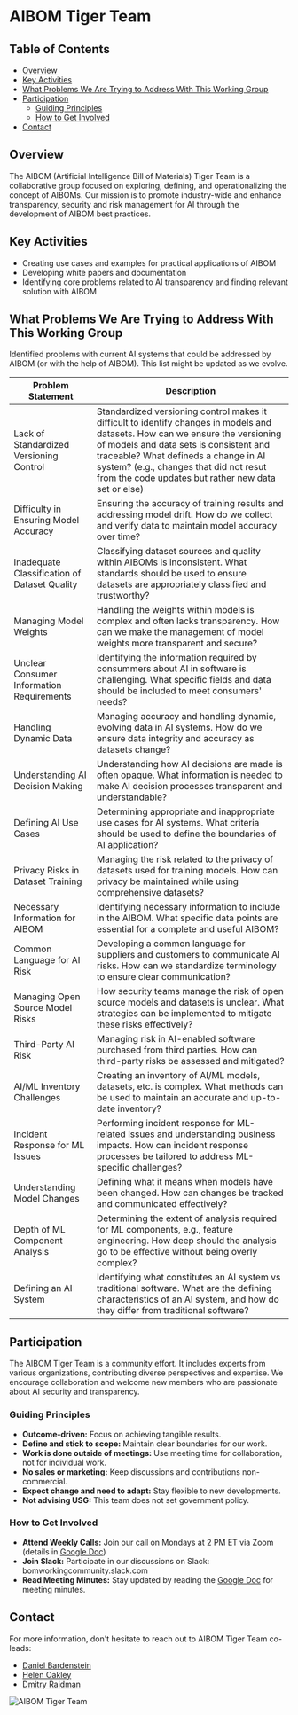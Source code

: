 # AIBOM Tiger Team
## Table of Contents
- [Overview](#overview)
- [Key Activities](#key-activities)
- [What Problems We Are Trying to Address With This Working Group](#what-problems-we-are-trying-to-address-with-this-working-group)
- [Participation](#participation)
  - [Guiding Principles](#guiding-principles)
  - [How to Get Involved](#how-to-get-involved)
- [Contact](#contact)


## Overview
The AIBOM (Artificial Intelligence Bill of Materials) Tiger Team is a collaborative group focused on exploring, defining, and operationalizing the concept of AIBOMs. Our mission is to promote industry-wide and enhance transparency, security and risk management for AI through the development of AIBOM best practices. 

## Key Activities
- Creating use cases and examples for practical applications of AIBOM
- Developing white papers and documentation
- Identifying core problems related to AI transparency and finding relevant solution with AIBOM

## What Problems We Are Trying to Address With This Working Group
Identified problems with current AI systems that could be addressed by AIBOM (or with the help of AIBOM). This list might be updated as we evolve.

| **Problem Statement**                         | **Description**                                                                 |
|-----------------------------------------------|---------------------------------------------------------------------------------|
| Lack of Standardized Versioning Control       | Standardized versioning control makes it difficult to identify changes in models and datasets. How can we ensure the versioning of models and data sets is consistent and traceable? What defineds a change in AI system? (e.g., changes that did not resut from the code updates but rather new data set or else) |
| Difficulty in Ensuring Model Accuracy         | Ensuring the accuracy of training results and addressing model drift. How do we collect and verify data to maintain model accuracy over time? |
| Inadequate Classification of Dataset Quality  | Classifying dataset sources and quality within AIBOMs is inconsistent. What standards should be used to ensure datasets are appropriately classified and trustworthy? |
| Managing Model Weights                        | Handling the weights within models is complex and often lacks transparency. How can we make the management of model weights more transparent and secure? |
| Unclear Consumer Information Requirements     | Identifying the information required by consummers about AI in software is challenging. What specific fields and data should be included to meet consumers' needs? |
| Handling Dynamic Data                         | Managing accuracy and handling dynamic, evolving data in AI systems. How do we ensure data integrity and accuracy as datasets change? |
| Understanding AI Decision Making              | Understanding how AI decisions are made is often opaque. What information is needed to make AI decision processes transparent and understandable? |
| Defining AI Use Cases                         | Determining appropriate and inappropriate use cases for AI systems. What criteria should be used to define the boundaries of AI application? |
| Privacy Risks in Dataset Training             | Managing the risk related to the privacy of datasets used for training models. How can privacy be maintained while using comprehensive datasets? |
| Necessary Information for AIBOM               | Identifying necessary information to include in the AIBOM. What specific data points are essential for a complete and useful AIBOM? |
| Common Language for AI Risk                   | Developing a common language for suppliers and customers to communicate AI risks. How can we standardize terminology to ensure clear communication? |
| Managing Open Source Model Risks              | How security teams manage the risk of open source models and datasets is unclear. What strategies can be implemented to mitigate these risks effectively? |
| Third-Party AI Risk                           | Managing risk in AI-enabled software purchased from third parties. How can third-party risks be assessed and mitigated? |
| AI/ML Inventory Challenges                    | Creating an inventory of AI/ML models, datasets, etc. is complex. What methods can be used to maintain an accurate and up-to-date inventory? |
| Incident Response for ML Issues               | Performing incident response for ML-related issues and understanding business impacts. How can incident response processes be tailored to address ML-specific challenges? |
| Understanding Model Changes                   | Defining what it means when models have been changed. How can changes be tracked and communicated effectively? |
| Depth of ML Component Analysis                | Determining the extent of analysis required for ML components, e.g., feature engineering. How deep should the analysis go to be effective without being overly complex? |
| Defining an AI System                         | Identifying what constitutes an AI system vs traditional software. What are the defining characteristics of an AI system, and how do they differ from traditional software? |


## Participation
The AIBOM Tiger Team is a community effort. It includes experts from various organizations, contributing diverse perspectives and expertise. We encourage collaboration and welcome new members who are passionate about AI security and transparency.

### Guiding Principles
- **Outcome-driven:** Focus on achieving tangible results.
- **Define and stick to scope:** Maintain clear boundaries for our work.
- **Work is done outside of meetings:** Use meeting time for collaboration, not for individual work.
- **No sales or marketing:** Keep discussions and contributions non-commercial.
- **Expect change and need to adapt:** Stay flexible to new developments.
- **Not advising USG:** This team does not set government policy.

### How to Get Involved
- **Attend Weekly Calls:** Join our call on Mondays at 2 PM ET via Zoom (details in [Google Doc](https://docs.google.com/document/d/1vAbjjeWfgYzcsjgj8y5SjKl-n1DJvlBjbm2R5N_ciXk/edit?usp=sharing))
- **Join Slack:** Participate in our discussions on Slack: bomworkingcommunity.slack.com
- **Read Meeting Minutes:** Stay updated by reading the [Google Doc](https://docs.google.com/document/d/1vAbjjeWfgYzcsjgj8y5SjKl-n1DJvlBjbm2R5N_ciXk/edit?usp=sharing) for meeting minutes.

## Contact
For more information, don't hesitate to reach out to AIBOM Tiger Team co-leads:
- [Daniel Bardenstein](https://www.linkedin.com/in/bardenstein/)
- [Helen Oakley](https://www.linkedin.com/in/helen-oakley/)
- [Dmitry Raidman](https://www.linkedin.com/in/draidman/)

![AIBOM Tiger Team](https://github.com/aibom-workshop/AIBOM-Tiger-Team/blob/main/images/AIBOM-tiger-team.jpg?raw=true)
